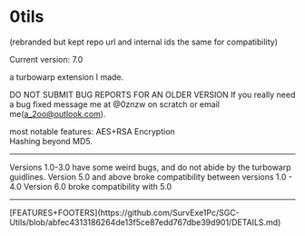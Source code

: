 # 0tils
(rebranded but kept repo url and internal ids the same for compatibility)

Current version: 7.0

a turbowarp extension I made.

DO NOT SUBMIT BUG REPORTS FOR AN OLDER VERSION
If you really need a bug fixed message me at @0znzw on scratch or email me(a_2oo@outlook.com).

most notable features:
   AES+RSA Encryption
   <br>
   Hashing beyond MD5.

<hr>
Versions 1.0-3.0 have some weird bugs, and do not abide by the turbowarp guidlines.
Version 5.0 and above broke compatibility between versions 1.0 - 4.0
Version 6.0 broke compatibility with 5.0
<hr>
[FEATURES+FOOTERS](https://github.com/SurvExe1Pc/SGC-Utils/blob/abfec4313186264de13f5ce87edd767dbe39d901/DETAILS.md)
